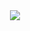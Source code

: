 <div align="center">
  <img src="https://pokemon-status.vercel.app/?pokemon=dialga&user=andreyhordinee&theme=dratini">
</div>

<!---
andreyhordinee/andreyhordinee is a ✨ special ✨ repository because its `README.md` (this file) appears on your GitHub profile.
You can click the Preview link to take a look at your changes.
--->
